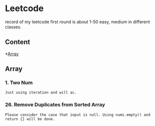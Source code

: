 # Leetcode
record of my leetcode
first round is about 1-50 easy, medium in different classes.

## Content
*[Array](#Array)


Array
------
### 1. Two Num
    Just using iteration and will ac.
### 26. Remove Duplicates from Sorted Array
    Please consider the case that input is null. Using nums.empty() and return {} will be done.
